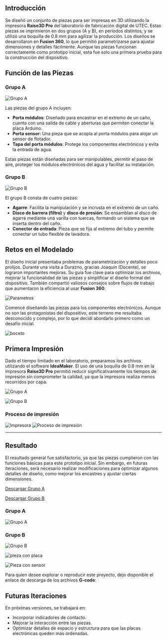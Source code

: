 

## Introducción  
Se diseñó un conjunto de piezas para ser impresas en 3D utilizando la impresora **Raise3D Pro** del laboratorio de fabricación digital de UTEC. Estas piezas se imprimieron en dos grupos (A y B), en periodos distintos, y se utilizó una boquilla de 0.8 mm para agilizar la producción. Los diseños se desarrollaron en **Fusion 360**, lo que permitió parametrizarse para ajustar dimensiones y detalles fácilmente. Aunque las piezas funcionan correctamente como prototipo inicial, esta fue solo una primera prueba para la construcción del dispositivo.  

## Función de las Piezas  

### Grupo A

![Grupo A](<../images/PI_IMG/impresiones 3D/Prototipo_PRESENTACIÓN _piezasA.png>)  

Las piezas del grupo A incluyen:  
- **Porta módulos**: Diseñado para encastrar en el extremo de un caño, cuenta con una salida de cable y aberturas que permiten conectar la placa Arduino.  
- **Porta sensor**: Una pieza que se acopla al porta módulos para alojar un sensor de flotador.  
- **Tapa del porta módulos**: Protege los componentes electrónicos y evita la entrada de agua.  

Estas piezas están diseñadas para ser manipulables, permitir el paso de aire, proteger los módulos electrónicos del agua y facilitar su instalación.  

### Grupo B

  ![Grupo B](<../images/PI_IMG/impresiones 3D/Prototipo_PRESENTACIÓN_PIEZAS_B.png>)

El grupo B consta de cuatro piezas:  
- **Agarre**: Facilita la manipulación y se incrusta en el extremo de un caño.  
- **Disco de barrera (filtro)** y **disco de presión**: Se ensamblan al disco de agarre mediante una varilla con tuercas, formando un sistema que se inserta dentro del caño.  
- **Conector de entrada**: Pieza que se fija al extremo del tubo y permite conectar un tubo flexible de lavadora.  

## Retos en el Modelado  
El diseño inicial presentaba problemas de parametrización y detalles poco prolijos. Durante una visita a Durazno, gracias Joaquín (Docente), se lograron importantes mejoras. Su guía fue clave para optimizar los archivos, mejorar la funcionalidad de las piezas y simplificar el diseño formal del dispositivo. También compartió valiosos consejos sobre flujos de trabajo que aumentaron la eficiencia al usar **Fusion 360**.  

![Parametros](<../images/PI_IMG/impresiones 3D/parametros.png>)

Comencé diseñando las piezas para los componentes electrónicos. Aunque no son las protagonistas del dispositivo, este terreno me resultaba desconocido y complejo, por lo que decidí abordarlo primero como un desafío inicial.  

![boceto](<../images/PI_IMG/impresiones 3D/boceto_01.png>)


## Primera Impresión  
Dado el tiempo limitado en el laboratorio, preparamos los archivos utilizando el software **IdeaMaker**. El uso de una boquilla de 0.8 mm en la impresora **Raise3D Pro** permitió reducir significativamente los tiempos de impresión sin comprometer la calidad, ya que la impresora realiza menos recorridos por capa.

![Grupo A](<../images/PI_IMG/impresiones 3D/grupo-A.gif>)

![Grupo B](<../images/PI_IMG/impresiones 3D/CAP_IDEAMKER.png>)

### Proceso de impresión
![Impresora](<../images/PI_IMG/impresiones 3D/impresora.png>)
![Proceso de impresión](<../images/PI_IMG/impresiones 3D/Impresion.jpg>)

------------

## Resultado

El resultado general fue satisfactorio, ya que las piezas cumplieron con las funciones básicas para este prototipo inicial. Sin embargo, en futuras iteraciones, será necesario realizar modificaciones para optimizar algunos detalles de diseño, como mejorar los encastres y ajustar ciertas dimensiones.  

[Descargar Grupo A](<../Descargas/PROYECTO FINAL/PIEZAS_PORTAPLACAS_Grupo_A_autor_EDGARDO_SARACHO.gcode>)

[Descargar Grupo B](<../Descargas/PROYECTO FINAL/PIEZAS_PORTAPLACAS_Grupo_A_autor_EDGARDO_SARACHO.gcode>)

### Grupo A
![Grupo A](<../images/PI_IMG/impresiones 3D/grupo_A_impresas.png>)

### Grupo B
![Grupo B](<../images/PI_IMG/impresiones 3D/grupo_B_impresas.png>)

![pieza con placa](<../images/PI_IMG/impresiones 3D/pieza_con_plca.png>)

![Pieza con sensor](<../images/PI_IMG/impresiones 3D/pieza_con_sensor.png>)

Para quien desee explorar o reproducir este proyecto, dejo disponible el enlace de descarga de los archivos **G-code**: 


## Futuras Iteraciones  
En próximas versiones, se trabajará en:  
- Incorporar indicadores de contacto.  
- Mejorar la interacción entre las piezas.  
- Optimizar detalles de espacio y estructura para que las placas electrónicas queden más ordenadas.  


